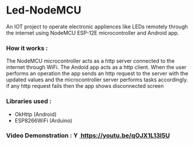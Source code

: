 # Led-NodeMCU
An IOT project to operate electronic appliences like LEDs remotely through the internet using NodeMCU ESP-12E microcontroller and Android app.

### How it works :
The NodeMCU microcontroller acts as a http server connected to the internet through WiFi. The Andoid app acts as a http client. When the user performs an operation the app sends an http request to the server with the updated values and the microcontroller server performs tasks accordingly. if any http request fails then the app shows disconnected screen

### Libraries used :
* OkHttp (Android)
* ESP8266WiFi (Arduino)

### Video Demonstration : <a href="https://youtu.be/qOJX1L13l5U"/><img src="https://www.vectorlogo.zone/logos/youtube/youtube-icon.svg" alt="Youtube" height="16" width="16"/> https://youtu.be/qOJX1L13l5U</a>
